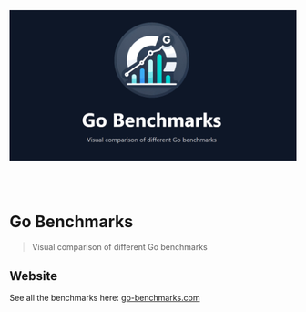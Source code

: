 ![Header image](https://github.com/go-benchmarks/benchmarks/blob/main/docs/assets/img/thumbnail.png)

<br/>
<br/>

# Go Benchmarks

> Visual comparison of different Go benchmarks

## Website

See all the benchmarks here: [go-benchmarks.com](https://go-benchmarks.com)
